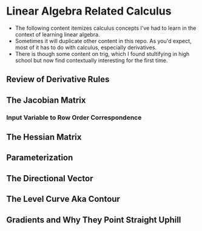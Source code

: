 
# Linear Algebra Related Calculus

* The following content itemizes calculus concepts I've had to learn in the context of learning linear algebra.
* Sometimes it will duplicate other content in this repo.  As you'd expect, most of it has to do with calculus, especially derivatives. 
* There is though some content on trig, which I found stultifying in high school but now find contextually interesting for the first time.

## Review of Derivative Rules

## The Jacobian Matrix

### Input Variable to Row Order Correspondence

## The Hessian Matrix

## Parameterization

## The Directional Vector

## The Level Curve Aka Contour

## Gradients and Why They Point Straight Uphill



